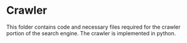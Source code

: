 # Crawler

This folder contains code and necessary files required for the crawler portion of the search engine. 
The crawler is implemented in python. 
